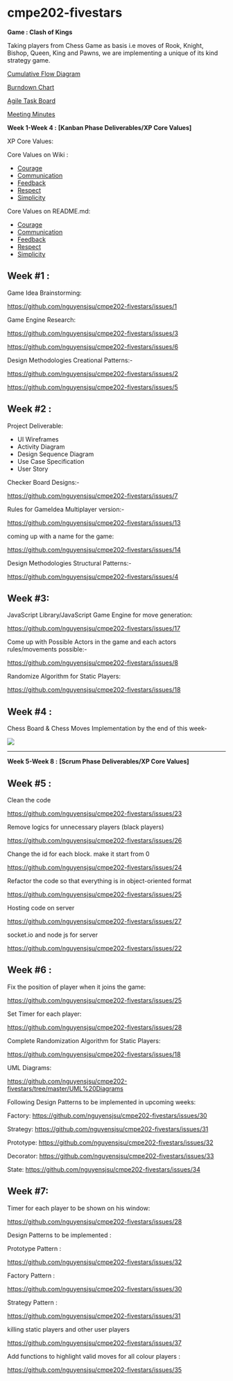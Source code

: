 # cmpe202-fivestars
**Game : Clash of Kings**

Taking players from Chess Game as basis i.e moves of Rook, Knight, Bishop, Queen, King and Pawns, we are implementing a unique of its kind strategy game.

[Cumulative Flow Diagram](https://docs.google.com/a/sjsu.edu/spreadsheets/d/150TyqCxRxhK7aqt2JpKUFNBQsHHqq0wVjuAcBEJsWQM/edit?usp=sharing)

<!---[Burndown Chart](https://drive.google.com/a/sjsu.edu/file/d/0B0my03hiLrdRQjAtQ0JvdTB0QVE/view?usp=sharing)--->
[Burndown Chart](https://docs.google.com/spreadsheets/d/1JCwrrKYYLpR_GcMBCLl4FsvvsWJpbuLkF6Eb9Omjt1k/edit#gid=879809152)

[Agile Task Board](https://github.com/nguyensjsu/cmpe202-fivestars/projects/1)

[Meeting Minutes](https://github.com/nguyensjsu/cmpe202-fivestars/blob/master/Meeting%20minutes.md)

**Week 1-Week 4 :**  **[Kanban Phase Deliverables/XP Core Values]**

XP Core Values: 

Core Values on Wiki :

* [Courage](https://github.com/nguyensjsu/cmpe202-fivestars/wiki/Communication-%7C-XP-Core-Value-%5B-Shiva-%5D)
* [Communication](https://github.com/nguyensjsu/cmpe202-fivestars/wiki/Communication-%7C-XP-Core-Value-%5BAkansha%5D)
* [Feedback](https://github.com/nguyensjsu/cmpe202-fivestars/edit/master/Feedback-%7C-XP-Core-Value-%5B-Satish-%5D)
* [Respect](https://github.com/nguyensjsu/cmpe202-fivestars/wiki/Respect-%7C-XP-Core-Value-%5B-Devi-%5D)
* [Simplicity](https://github.com/nguyensjsu/cmpe202-fivestars/wiki/Simplicity-%7C-XP-Core-Value--%5BShweta%5D)

Core Values on README.md:

* [Courage](https://github.com/nguyensjsu/cmpe202-fivestars/blob/master/Core%20Values/Courage.md)
* [Communication](https://github.com/nguyensjsu/cmpe202-fivestars/blob/master/Core%20Values/Communication.md)
* [Feedback](https://github.com/nguyensjsu/cmpe202-fivestars/blob/master/Core%20Values/Feedback.md)
* [Respect](https://github.com/nguyensjsu/cmpe202-fivestars/blob/master/Core%20Values/Respect.md)
* [Simplicity](https://github.com/nguyensjsu/cmpe202-fivestars/blob/master/Core%20Values/Simplicity%20%5BShweta%5D.md)

Week #1 :
-------

Game Idea Brainstorming:

https://github.com/nguyensjsu/cmpe202-fivestars/issues/1

Game Engine Research:

https://github.com/nguyensjsu/cmpe202-fivestars/issues/3

https://github.com/nguyensjsu/cmpe202-fivestars/issues/6

Design Methodologies Creational Patterns:-

https://github.com/nguyensjsu/cmpe202-fivestars/issues/2

https://github.com/nguyensjsu/cmpe202-fivestars/issues/5

Week #2 :
-------

Project Deliverable:
* UI Wireframes
* Activity Diagram
* Design Sequence Diagram
* Use Case Specification
* User Story

Checker Board Designs:-

https://github.com/nguyensjsu/cmpe202-fivestars/issues/7

Rules for GameIdea Multiplayer version:-

https://github.com/nguyensjsu/cmpe202-fivestars/issues/13

coming up with a name for the game:

https://github.com/nguyensjsu/cmpe202-fivestars/issues/14

Design Methodologies Structural Patterns:-

https://github.com/nguyensjsu/cmpe202-fivestars/issues/4

Week #3:
-------

JavaScript Library/JavaScript Game Engine for move generation:

https://github.com/nguyensjsu/cmpe202-fivestars/issues/17

Come up with Possible Actors in the game and each actors rules/movements possible:-

https://github.com/nguyensjsu/cmpe202-fivestars/issues/8

Randomize Algorithm for Static Players:

https://github.com/nguyensjsu/cmpe202-fivestars/issues/18


Week #4 :
--------

Chess Board & Chess Moves Implementation by the end of this week-

![](https://github.com/nguyensjsu/cmpe202-fivestars/blob/master/Chess_Screenshot.png)

------------------------------------------------------------------------------------------------------------------------
**Week 5-Week 8 :**  **[Scrum Phase Deliverables/XP Core Values]**

Week #5 :
---------

Clean the code

https://github.com/nguyensjsu/cmpe202-fivestars/issues/23

Remove logics for unnecessary players (black players)

https://github.com/nguyensjsu/cmpe202-fivestars/issues/26

Change the id for each block. make it start from 0

https://github.com/nguyensjsu/cmpe202-fivestars/issues/24

Refactor the code so that everything is in object-oriented format 

https://github.com/nguyensjsu/cmpe202-fivestars/issues/25

Hosting code on server 

https://github.com/nguyensjsu/cmpe202-fivestars/issues/27

socket.io and node js for server

https://github.com/nguyensjsu/cmpe202-fivestars/issues/22

Week #6 :
---------

Fix the position of player when it joins the game:

https://github.com/nguyensjsu/cmpe202-fivestars/issues/25

Set Timer for each player:

https://github.com/nguyensjsu/cmpe202-fivestars/issues/28

Complete Randomization Algorithm for Static Players:

https://github.com/nguyensjsu/cmpe202-fivestars/issues/18

UML Diagrams:

https://github.com/nguyensjsu/cmpe202-fivestars/tree/master/UML%20Diagrams

Following Design Patterns to be implemented in upcoming weeks:

Factory: https://github.com/nguyensjsu/cmpe202-fivestars/issues/30

Strategy: https://github.com/nguyensjsu/cmpe202-fivestars/issues/31

Prototype: https://github.com/nguyensjsu/cmpe202-fivestars/issues/32

Decorator: https://github.com/nguyensjsu/cmpe202-fivestars/issues/33

State: https://github.com/nguyensjsu/cmpe202-fivestars/issues/34

Week #7:
--------

Timer for each player to be shown on his window:

https://github.com/nguyensjsu/cmpe202-fivestars/issues/28

Design Patterns to be implemented :

Prototype Pattern :

https://github.com/nguyensjsu/cmpe202-fivestars/issues/32

Factory Pattern :

https://github.com/nguyensjsu/cmpe202-fivestars/issues/30

Strategy Pattern :

https://github.com/nguyensjsu/cmpe202-fivestars/issues/31

killing static players and other user players

https://github.com/nguyensjsu/cmpe202-fivestars/issues/37

Add functions to highlight valid moves for all colour players :

https://github.com/nguyensjsu/cmpe202-fivestars/issues/35














